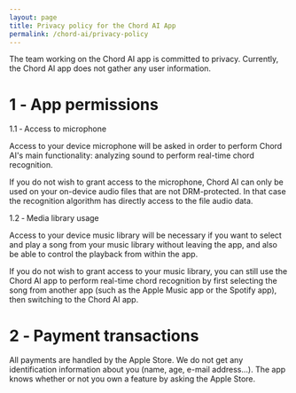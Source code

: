 ```yaml
---
layout: page
title: Privacy policy for the Chord AI App
permalink: /chord-ai/privacy-policy
---
```


The team working on the Chord AI app is committed to privacy. Currently, the Chord AI app does not gather any user information.

# 1 ‐ App permissions

1.1 ‐ Access to microphone

Access to your device microphone will be asked in order to perform Chord AI's main functionality: analyzing sound to perform real-time chord recognition.

If you do not wish to grant access to the microphone, Chord AI can only be used on your on-device audio files that are not DRM-protected. In that case the recognition algorithm has directly access to the file audio data.

1.2 ‐ Media library usage

Access to your device music library will be necessary if you want to select and play a song from your music library without leaving the app, and also be able to control the playback from within the app.

If you do not wish to grant access to your music library, you can still use the Chord AI app to perform real-time chord recognition by first selecting the song from another app (such as the Apple Music app or the Spotify app), then switching to the Chord AI app.

# 2 ‐ Payment transactions

All payments are handled by the Apple Store. We do not get any identification information about you (name, age, e-mail address...). The app knows whether or not you own a feature by asking the Apple Store.
